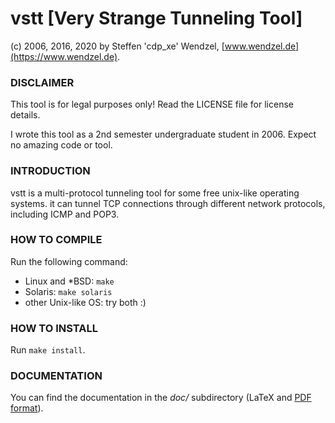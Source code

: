 # vstt [Very Strange Tunneling Tool]

(c) 2006, 2016, 2020 by Steffen 'cdp_xe' Wendzel, [www.wendzel.de](https://www.wendzel.de).

### DISCLAIMER

This tool is for legal purposes only! Read the LICENSE
file for license details.

I wrote this tool as a 2nd semester undergraduate student in 2006. Expect no amazing code or tool.

### INTRODUCTION

vstt is a multi-protocol tunneling tool for some free
unix-like operating systems. it can tunnel TCP
connections through different network protocols,
including ICMP and POP3.

### HOW TO COMPILE

Run the following command:

- Linux and *BSD:  `make`
- Solaris: `make solaris`
- other Unix-like OS: try both :)

### HOW TO INSTALL

Run `make install`.

### DOCUMENTATION

You can find the documentation in the *doc/* subdirectory (LaTeX and [PDF format](https://github.com/cdpxe/NetworkCovertChannels/blob/master/vstt/doc/doc.pdf)).


